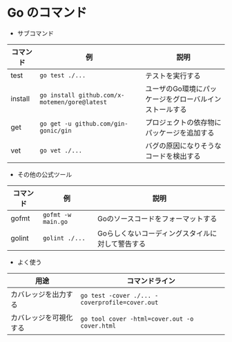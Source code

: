 # Go のコマンド

- サブコマンド

|コマンド|例|説明|
|---|---|---|
|test|`go test ./...`|テストを実行する|
|install|`go install github.com/x-motemen/gore@latest`|ユーザのGo環境にパッケージをグローバルインストールする|
|get|`go get -u github.com/gin-gonic/gin`|プロジェクトの依存物にパッケージを追加する|
|vet|`go vet ./...`|バグの原因になりそうなコードを検出する|

- その他の公式ツール

|コマンド|例|説明|
|---|---|---|
|gofmt|`gofmt -w main.go`|Goのソースコードをフォーマットする|
|golint|`golint ./...`|Goらしくないコーディングスタイルに対して警告する|

- よく使う

| 用途 | コマンドライン | 
| --- | --- |
| カバレッジを出力する | `go test -cover ./... -coverprofile=cover.out` |
| カバレッジを可視化する | `go tool cover -html=cover.out -o cover.html` |
